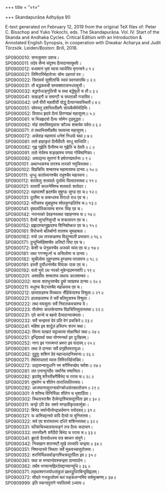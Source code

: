 +++
title = "०९०"

+++
Skandapurāṇa Adhyāya 90

E-text generated on February 12, 2019 from the original TeX files of: Peter C. Bisschop and Yuko Yokochi, eds. The Skandapurāṇa. Vol. IV. Start of the Skanda and Andhaka Cycles. Critical Edition with an Introduction & Annotated English Synopsis, in cooperation with Diwakar Acharya and Judit Törzsök. Leiden/Boston: Brill, 2018.

SP0900010: सनत्कुमार उवाच।  
SP0900011: तदेव सैन्यं संदृश्य दैत्यदानवयूथपैः।  
SP0900012: वध्यमानं भृशं व्यास व्याधैरिव मृगान्वने॥ १॥  
SP0900021: तिमिरारिर्महातेजाः सोमः प्रहरतां वरः।  
SP0900022: सितवर्मा सुशीतार्चिः स्वयं पवनसारथिः॥ २॥  
SP0900031: तौ बद्धकवचौ सम्यक्शरासनधरावुभौ।  
SP0900032: बद्धगोधाङ्गुलित्रौ च तथा बद्धेषुधी च तौ॥ ३॥  
SP0900041: सखड्गौ च सघण्टौ च सपताकौ गजाविव।  
SP0900042: उभौ वीरौ महावीर्यौ योद्धुं दैत्यान्व्यवस्थितौ॥ ४॥  
SP0900051: सोमस्तु दशभिस्तीक्ष्णैः सायकैर्मर्मभेदिभिः।  
SP0900052: विव्याध हृदये दैत्यं हिरण्याक्षं महासुरम्॥ ५॥  
SP0900061: स भिन्नहृदयो दैत्यः सोमेन दृढमुद्धतः।  
SP0900062: मोहं समाविशद्व्यास क्रौञ्चः शक्त्येव पर्वतः॥ ६॥  
SP0900071: तं तथाभिसमीक्ष्यैव रथयन्ता महासुरम्।  
SP0900072: अपोवाह महामायं धनेशं निधयो यथा॥ ७॥  
SP0900081: ततो हाहाकृतं दैत्यैर्देवतैः साधु साध्विति।  
SP0900082: गृह्ण गृह्णेति दैत्यैश्च मा गृह्णेति च देवतैः॥ ८॥  
SP0900091: ततो भेर्यश्च शङ्खाश्च पणवा गोविषाणिकाः।  
SP0900092: अवाद्यन्त सुराणां वै हर्षरागप्रवर्तनाः॥ ९॥  
SP0900101: अथान्धकश्च तारश्च तारको नमुचिस्तथा।  
SP0900102: विप्रचित्तिः शम्बरश्च महामायश्च दानवः॥ १०॥  
SP0900111: धुन्धुः कार्तस्वनश्चैव राहुश्चैव महास्वनः।  
SP0900112: शतकेतुः शतावर्तः पुलोमा पिल्वलस्तथा॥ ११॥  
SP0900121: वातापी कालनेमिश्च शतावर्तः शतोदरः।  
SP0900122: महापार्श्वो ह्रदश्चैव मुषुण्डः सुण्ड एव च॥ १२॥  
SP0900131: दुर्लोमा च कबन्धश्च विराधो राध एव च।  
SP0900132: मरीचश्च सुबाहुश्च श्वेतकुण्डलिरेव च॥ १३॥  
SP0900141: वृषपर्वातिकायश्च शरभः सिंह एव च।  
SP0900142: नरान्तको देवहनस्तथा यज्ञहनश्च यः॥ १४॥  
SP0900151: दैत्यौ सुन्दनिसुन्दौ च शक्रतापन एव च।  
SP0900152: प्रह्लादश्चानुह्लादश्च शिनिर्बाष्कल एव च॥ १५॥  
SP0900161: विरोचनो बलिर्बाणो वातश्च सुमहाबलः।  
SP0900162: मयो ऽथ तारकाक्षश्च विद्युन्माली प्रभाकरः॥ १६॥  
SP0900171: दुन्दुभिर्महिषश्चैव अरिष्टो रिष्ट एव च।  
SP0900172: केशी च धेनुकश्चैव अजको व्यंस एव च॥ १७॥  
SP0900181: तथा गगनमूर्ध्ना च असिलोमा च दानवः।  
SP0900182: सूचीलोमा तुहुण्डश्च हुण्डश्च परतापनः॥ १८॥  
SP0900191: हस्ती दुर्योधनश्चैव विपाकः पाक एव च।  
SP0900192: वलो मुरो ऽथ नरको मूकेन्द्रदमनावपि॥ १९॥  
SP0900201: अश्वग्रीवः शम्बरश्च तथायः कालशम्बरः।  
SP0900202: साल्वः शतभुजश्चैव द्रुमो व्याघ्रश्च दानवः॥ २०॥  
SP0900211: मधुश्च कैटभश्चैव महाकवच एव च।  
SP0900212: छायाग्राहश्च विख्यातः सैंहिकेयाश्च विश्रुताः॥ २१॥  
SP0900221: हालाहलाश्च ते सर्वे बलिपुत्राश्च विश्रुताः।  
SP0900222: तथा मयसुताः सर्वे निवातकवचाश्च ये।  
SP0900223: पौलोमाः कालकेयाश्च विप्रचित्तिसुतास्तथा॥ २२॥  
SP0900231: एते चान्ये च बहवो दैत्यदानवसंमताः।  
SP0900232: सर्वे चन्द्रमसं देवं प्रति वेगं प्रचक्रिरे॥ २३॥  
SP0900241: महिषा इव शार्दूलं हस्तिनः शरभं यथा।  
SP0900242: विघ्ना यतव्रतं यद्वत्कामा मोक्षाश्रितं यथा॥ २४॥  
SP0900251: इन्द्रियार्था यथा योगमनर्था इव दुःखितम्।  
SP0900252: नागा इव गरुत्मन्तं भ्रमरा इव पादपम्॥ २५॥  
SP0900261: तथा ते दानवाः सर्वे प्रगृहीतवरायुधाः।  
SP0900262: दुद्रुवुः शशिनं देवं महाजलदनिस्वनाः॥ २६॥  
SP0900271: तेषामापततां व्यास तिमिरारिर्हसन्निव।  
SP0900272: उद्यतान्यायुधानि स्म शरैश्चिच्छेद सर्वशः॥ २७॥  
SP0900281: तत एनान्पुनर्देवः सर्वानेव रुषान्वितः।  
SP0900282: हृदयेषु शरैस्तीक्ष्णैर्बिभेद च ररास च॥ २८॥  
SP0900291: तुषारेण च शीतेन ताराधिपतिरव्ययः।  
SP0900292: आजघानासुरान्सर्वान्क्रोधसंरक्तलोचनः॥ २९॥  
SP0900301: ते शरैश्च विनिर्भिन्नाः शीतेन च भृशार्दिताः।  
SP0900302: स्थितास्तत्रैव दैत्येन्द्राश्चित्रपट्टार्पिता इव॥ ३०॥  
SP0900311: चन्द्रो ऽपि देवः समरे मण्डलीकृतकार्मुकः।  
SP0900312: बिभेद सर्वान्दैत्येन्द्रान्नर्दमानः पयोदवत्॥ ३१॥  
SP0900321: यः कश्चिद्दानवो वापि दैत्यो वा मुनिसत्तम।  
SP0900322: सर्व एव शरांस्तस्य दधिरे शशिनस्तथा॥ ३२॥  
SP0900331: यत्किंचिच्चालयत्यङ्गं तत्र दैत्यः कदाचन।  
SP0900332: तत्तत्तीक्ष्णैः शरैर्देवो बिभेद च ररास च॥ ३३॥  
SP0900341: ब्रुवतो दैत्ययोधस्य यत्र क्वचन संयुगे।  
SP0900342: निचखान शरानष्टौ मुखे तस्यापि चन्द्रमाः॥ ३४॥  
SP0900351: निष्पन्दास्ते स्थिताः सर्वे मूकवच्चासुरोत्तमाः।  
SP0900352: शरनिर्भिन्नसर्वाङ्गाश्चित्रपट्टार्पिता इव॥ ३५॥  
SP0900361: यथा स भगवान्देवश्चन्द्रमा दानवार्दनः।  
SP0900362: तथैव भगवान्वह्निरर्दयद्दानवान्युधि॥ ३६॥  
SP0900371: तद्रथाश्वगजयोधसंकुलं प्रक्षरद्रुधिरबिन्दुविह्वलम्।  
SP0900372: सीदते गजकुलोपमं बलं पङ्कलग्नमिव सर्वमुल्बणम्॥ ३७॥  
SP0909999: इति स्कन्दपुराणे नवतितमो ऽध्यायः॥  
